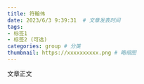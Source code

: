 ```yaml
---
title: 符翰伟  
date: 2023/6/3 9:39:31  # 文章发表时间
tags:
- 标签1
- 标签2 (可选)
categories: group # 分类
thumbnail: https://xxxxxxxxxx.png # 略缩图
---
```


文章正文